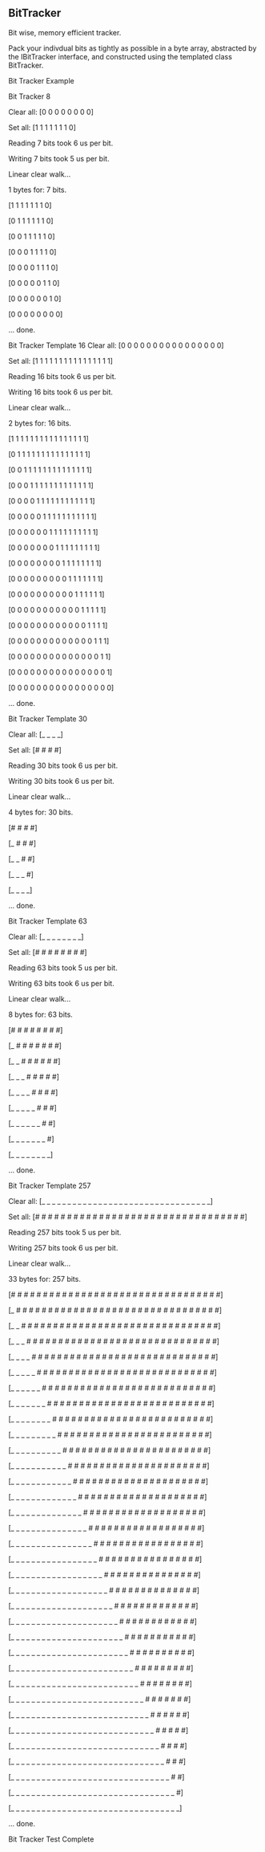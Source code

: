 ## BitTracker
Bit wise, memory efficient tracker.

Pack your indivdual bits as tightly as possible in a byte array, abstracted by the IBitTracker interface, and constructed using the templated class BitTracker.

Bit Tracker Example

Bit Tracker 8 

Clear all: [0 0 0 0 0 0 0 0]

Set all: [1 1 1 1 1 1 1 0]

Reading 7 bits took 6 us per bit.

Writing 7 bits took 5 us per bit.

Linear clear walk...

1 bytes for: 7 bits.

[1 1 1 1 1 1 1 0]

[0 1 1 1 1 1 1 0]

[0 0 1 1 1 1 1 0]

[0 0 0 1 1 1 1 0]

[0 0 0 0 1 1 1 0]

[0 0 0 0 0 1 1 0]

[0 0 0 0 0 0 1 0]

[0 0 0 0 0 0 0 0]

... done.



Bit Tracker Template 16
Clear all: [0 0 0 0 0 0 0 0 0 0 0 0 0 0 0 0]

Set all: [1 1 1 1 1 1 1 1 1 1 1 1 1 1 1 1]

Reading 16 bits took 6 us per bit.

Writing 16 bits took 6 us per bit.

Linear clear walk...

2 bytes for: 16 bits.

[1 1 1 1 1 1 1 1 1 1 1 1 1 1 1 1]

[0 1 1 1 1 1 1 1 1 1 1 1 1 1 1 1]

[0 0 1 1 1 1 1 1 1 1 1 1 1 1 1 1]

[0 0 0 1 1 1 1 1 1 1 1 1 1 1 1 1]

[0 0 0 0 1 1 1 1 1 1 1 1 1 1 1 1]

[0 0 0 0 0 1 1 1 1 1 1 1 1 1 1 1]

[0 0 0 0 0 0 1 1 1 1 1 1 1 1 1 1]

[0 0 0 0 0 0 0 1 1 1 1 1 1 1 1 1]

[0 0 0 0 0 0 0 0 1 1 1 1 1 1 1 1]

[0 0 0 0 0 0 0 0 0 1 1 1 1 1 1 1]

[0 0 0 0 0 0 0 0 0 0 1 1 1 1 1 1]

[0 0 0 0 0 0 0 0 0 0 0 1 1 1 1 1]

[0 0 0 0 0 0 0 0 0 0 0 0 1 1 1 1]

[0 0 0 0 0 0 0 0 0 0 0 0 0 1 1 1]

[0 0 0 0 0 0 0 0 0 0 0 0 0 0 1 1]

[0 0 0 0 0 0 0 0 0 0 0 0 0 0 0 1]

[0 0 0 0 0 0 0 0 0 0 0 0 0 0 0 0]

... done.


Bit Tracker Template 30

Clear all: [_ _ _ _]

Set all: [# # # #]

Reading 30 bits took 6 us per bit.

Writing 30 bits took 6 us per bit.

Linear clear walk...

4 bytes for: 30 bits.

[# # # #]

[_ # # #]

[_ _ # #]

[_ _ _ #]

[_ _ _ _]

... done.


Bit Tracker Template 63

Clear all: [_ _ _ _ _ _ _ _]

Set all: [# # # # # # # #]

Reading 63 bits took 5 us per bit.

Writing 63 bits took 6 us per bit.

Linear clear walk...

8 bytes for: 63 bits.

[# # # # # # # #]

[_ # # # # # # #]

[_ _ # # # # # #]

[_ _ _ # # # # #]

[_ _ _ _ # # # #]

[_ _ _ _ _ # # #]

[_ _ _ _ _ _ # #]

[_ _ _ _ _ _ _ #]

[_ _ _ _ _ _ _ _]

... done.


Bit Tracker Template 257

Clear all: [_ _ _ _ _ _ _ _ _ _ _ _ _ _ _ _ _ _ _ _ _ _ _ _ _ _ _ _ _ _ _ _ _]

Set all: [# # # # # # # # # # # # # # # # # # # # # # # # # # # # # # # # #]

Reading 257 bits took 5 us per bit.

Writing 257 bits took 6 us per bit.

Linear clear walk...

33 bytes for: 257 bits.

[# # # # # # # # # # # # # # # # # # # # # # # # # # # # # # # # #]

[_ # # # # # # # # # # # # # # # # # # # # # # # # # # # # # # # #]

[_ _ # # # # # # # # # # # # # # # # # # # # # # # # # # # # # # #]

[_ _ _ # # # # # # # # # # # # # # # # # # # # # # # # # # # # # #]

[_ _ _ _ # # # # # # # # # # # # # # # # # # # # # # # # # # # # #]

[_ _ _ _ _ # # # # # # # # # # # # # # # # # # # # # # # # # # # #]

[_ _ _ _ _ _ # # # # # # # # # # # # # # # # # # # # # # # # # # #]

[_ _ _ _ _ _ _ # # # # # # # # # # # # # # # # # # # # # # # # # #]

[_ _ _ _ _ _ _ _ # # # # # # # # # # # # # # # # # # # # # # # # #]

[_ _ _ _ _ _ _ _ _ # # # # # # # # # # # # # # # # # # # # # # # #]

[_ _ _ _ _ _ _ _ _ _ # # # # # # # # # # # # # # # # # # # # # # #]

[_ _ _ _ _ _ _ _ _ _ _ # # # # # # # # # # # # # # # # # # # # # #]

[_ _ _ _ _ _ _ _ _ _ _ _ # # # # # # # # # # # # # # # # # # # # #]

[_ _ _ _ _ _ _ _ _ _ _ _ _ # # # # # # # # # # # # # # # # # # # #]

[_ _ _ _ _ _ _ _ _ _ _ _ _ _ # # # # # # # # # # # # # # # # # # #]

[_ _ _ _ _ _ _ _ _ _ _ _ _ _ _ # # # # # # # # # # # # # # # # # #]

[_ _ _ _ _ _ _ _ _ _ _ _ _ _ _ _ # # # # # # # # # # # # # # # # #]

[_ _ _ _ _ _ _ _ _ _ _ _ _ _ _ _ _ # # # # # # # # # # # # # # # #]

[_ _ _ _ _ _ _ _ _ _ _ _ _ _ _ _ _ _ # # # # # # # # # # # # # # #]

[_ _ _ _ _ _ _ _ _ _ _ _ _ _ _ _ _ _ _ # # # # # # # # # # # # # #]

[_ _ _ _ _ _ _ _ _ _ _ _ _ _ _ _ _ _ _ _ # # # # # # # # # # # # #]

[_ _ _ _ _ _ _ _ _ _ _ _ _ _ _ _ _ _ _ _ _ # # # # # # # # # # # #]

[_ _ _ _ _ _ _ _ _ _ _ _ _ _ _ _ _ _ _ _ _ _ # # # # # # # # # # #]

[_ _ _ _ _ _ _ _ _ _ _ _ _ _ _ _ _ _ _ _ _ _ _ # # # # # # # # # #]

[_ _ _ _ _ _ _ _ _ _ _ _ _ _ _ _ _ _ _ _ _ _ _ _ # # # # # # # # #]

[_ _ _ _ _ _ _ _ _ _ _ _ _ _ _ _ _ _ _ _ _ _ _ _ _ # # # # # # # #]

[_ _ _ _ _ _ _ _ _ _ _ _ _ _ _ _ _ _ _ _ _ _ _ _ _ _ # # # # # # #]

[_ _ _ _ _ _ _ _ _ _ _ _ _ _ _ _ _ _ _ _ _ _ _ _ _ _ _ # # # # # #]

[_ _ _ _ _ _ _ _ _ _ _ _ _ _ _ _ _ _ _ _ _ _ _ _ _ _ _ _ # # # # #]

[_ _ _ _ _ _ _ _ _ _ _ _ _ _ _ _ _ _ _ _ _ _ _ _ _ _ _ _ _ # # # #]

[_ _ _ _ _ _ _ _ _ _ _ _ _ _ _ _ _ _ _ _ _ _ _ _ _ _ _ _ _ _ # # #]

[_ _ _ _ _ _ _ _ _ _ _ _ _ _ _ _ _ _ _ _ _ _ _ _ _ _ _ _ _ _ _ # #]

[_ _ _ _ _ _ _ _ _ _ _ _ _ _ _ _ _ _ _ _ _ _ _ _ _ _ _ _ _ _ _ _ #]

[_ _ _ _ _ _ _ _ _ _ _ _ _ _ _ _ _ _ _ _ _ _ _ _ _ _ _ _ _ _ _ _ _]

... done.




Bit Tracker Test Complete
